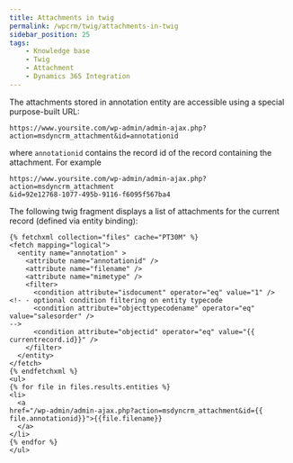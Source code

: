 ```yaml
---
title: Attachments in twig
permalink: /wpcrm/twig/attachments-in-twig
sidebar_position: 25
tags:
    - Knowledge base
    - Twig
    - Attachment
    - Dynamics 365 Integration
---
```


The attachments stored in annotation entity are accessible using a special purpose-built URL:

```
https://www.yoursite.com/wp-admin/admin-ajax.php?action=msdyncrm_attachment&id=annotationid​​​​
```

where `annotationid` contains the record id of the record containing the attachment. For example

```
https://www.yoursite.com/wp-admin/admin-ajax.php?action=msdyncrm_attachment
&id=92e12768-1077-495b-9116-f6095f567ba4
```

The following twig fragment displays a list of attachments for the current record (defined via entity binding):

```
{​​​​​% fetchxml collection="files" cache="PT30M" %}​​​​​
<fetch mapping="logical">
  <entity name="annotation" >
    <attribute name="annotationid" />
    <attribute name="filename" />
    <attribute name="mimetype" />
    <filter>
      <condition attribute="isdocument" operator="eq" value="1" />
<!- - optional condition filtering on entity typecode
      <condition attribute="objecttypecodename" operator="eq" value="salesorder" /> 
-->
      <condition attribute="objectid" operator="eq" value="{​​​​​{​​​​​currentrecord.id}​​​​​}​​​​​" />
    </filter>
  </entity>
</fetch>
{​​​​​% endfetchxml %}​​​​​
<ul>
{​​​​​% for file in files.results.entities %}​​​​​
<li>
  <a 
href="/wp-admin/admin-ajax.php?action=msdyncrm_attachment&id={​​​​​{​​​​​file.annotationid}​​​​​}​​​​​">{​​​​​{​​​​​file.filename}​​​​​}
  ​​​​​</a>
</li>
{​​​​​% endfor %}​​​​​
</ul>
```